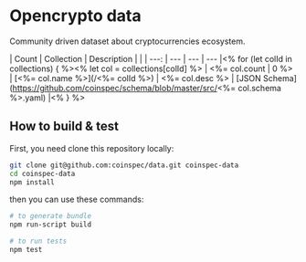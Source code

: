 # Opencrypto data

Community driven dataset about cryptocurrencies ecosystem.

| Count | Collection | Description | |
| ---: | --- |  --- | --- |<% for (let colId in collections) { %><% let col = collections[colId] %>
| <%= col.count | 0 %> | [<%= col.name %>](/<%= colId %>) | <%= col.desc %> | [JSON Schema](https://github.com/coinspec/schema/blob/master/src/<%= col.schema %>.yaml) |<% } %>

## How to build & test

First, you need clone this repository locally:
```bash
git clone git@github.com:coinspec/data.git coinspec-data
cd coinspec-data
npm install
```

then you can use these commands:
```bash
# to generate bundle
npm run-script build

# to run tests
npm test 
```
